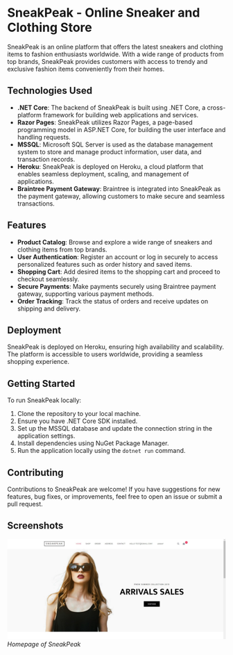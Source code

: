 # SneakPeak - Online Sneaker and Clothing Store

SneakPeak is an online platform that offers the latest sneakers and clothing items to fashion enthusiasts worldwide. With a wide range of products from top brands, SneakPeak provides customers with access to trendy and exclusive fashion items conveniently from their homes.

## Technologies Used

- **.NET Core**: The backend of SneakPeak is built using .NET Core, a cross-platform framework for building web applications and services.
- **Razor Pages**: SneakPeak utilizes Razor Pages, a page-based programming model in ASP.NET Core, for building the user interface and handling requests.
- **MSSQL**: Microsoft SQL Server is used as the database management system to store and manage product information, user data, and transaction records.
- **Heroku**: SneakPeak is deployed on Heroku, a cloud platform that enables seamless deployment, scaling, and management of applications.
- **Braintree Payment Gateway**: Braintree is integrated into SneakPeak as the payment gateway, allowing customers to make secure and seamless transactions.

## Features

- **Product Catalog**: Browse and explore a wide range of sneakers and clothing items from top brands.
- **User Authentication**: Register an account or log in securely to access personalized features such as order history and saved items.
- **Shopping Cart**: Add desired items to the shopping cart and proceed to checkout seamlessly.
- **Secure Payments**: Make payments securely using Braintree payment gateway, supporting various payment methods.
- **Order Tracking**: Track the status of orders and receive updates on shipping and delivery.

## Deployment

SneakPeak is deployed on Heroku, ensuring high availability and scalability. The platform is accessible to users worldwide, providing a seamless shopping experience.

## Getting Started

To run SneakPeak locally:

1. Clone the repository to your local machine.
2. Ensure you have .NET Core SDK installed.
3. Set up the MSSQL database and update the connection string in the application settings.
4. Install dependencies using NuGet Package Manager.
5. Run the application locally using the `dotnet run` command.

## Contributing

Contributions to SneakPeak are welcome! If you have suggestions for new features, bug fixes, or improvements, feel free to open an issue or submit a pull request.

## Screenshots

![Homepage](https://github.com/vckoushik/SneakPeak/blob/main/SneakPeak/wwwroot/images/homepage.jpg)
*Homepage of SneakPeak*
